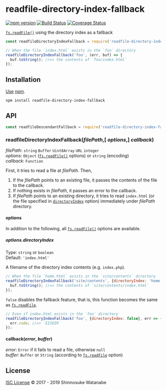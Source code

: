 # readfile-directory-index-fallback

[![npm version](https://img.shields.io/npm/v/readfile-directory-index-fallback.svg)](https://www.npmjs.com/package/readfile-directory-index-fallback)
[![Build Status](https://travis-ci.com/shinnn/readfile-directory-index-fallback.svg?branch=master)](https://travis-ci.com/shinnn/readfile-directory-index-fallback)
[![Coverage Status](https://img.shields.io/coveralls/shinnn/readfile-directory-index-fallback.svg)](https://coveralls.io/r/shinnn/readfile-directory-index-fallback)

[`fs.readFile()`][readfile] using the directory index as a fallback

```javascript
const readfileDirectoryIndexFallback = require('readfile-directory-index-fallback');

// When the file `index.html` exists in the `foo` directory
readfileDirectoryIndexFallback('foo', (err, buf) => {
  buf.toString(); //=> the contents of `foo/index.html`
});
```

## Installation

[Use](https://docs.npmjs.com/cli/install) [npm](https://docs.npmjs.com/about-npm/).

```
npm install readfile-directory-index-fallback
```

## API

```javascript
const readfileDescendantFallback = require('readfile-directory-index-fallback');
```

### readfileDirectoryIndexFallback(*filePath*,[ *options*,] *callback*)

*filePath*: `string` `Buffer` `Uint8Array` `URL` `integer`  
*options*: `Object` ([`fs.readFile()`][readfile] options) or `string` (encoding)  
*callback*: `Function`

First, it tries to read a file at *filePath*. Then,

1. If the *filePath* points to an existing file, it passes the contents of the file to the callback.
2. If nothing exists in *filePath*, it passes an error to the callback.
3. If *filePath* points to an existing directory, it tries to read `index.html` (or the file specified in [`directoryIndex`](#optionsdirectoryindex) option) immediately under *filePath* directory.

#### options

In addition to the following, all [`fs.readFile()`][readfile] options are available.

##### options.directoryIndex

Type: `string` or `boolean`  
Default: `'index.html'`

A filename of the directory index contents (e.g. `index.php`).

```javascript
// When the file `home.html` exists in the `site/contents` directory
readfileDirectoryIndexFallback('site/contents', {directoryIndex: 'home.html'}, (err, buf) => {
  buf.toString(); //=> the contents of `site/contents/index.html`
});
```

`false` disables the fallback feature, that is, this function becomes the same as [`fs.readFile`][readfile].

```javascript
// Even if index.html exists in the `foo` directory
readfileDirectoryIndexFallback('foo', {directoryIndex: false}, err => {
  err.code; //=> `EISDIR`
});
```

#### callback(*error*, *buffer*)

*error*: `Error` if it fails to read a file, otherwise `null`  
*buffer*: `Buffer` or `String` (according to [`fs.readFile`][readfile] option)

## License

[ISC License](./LICENSE) © 2017 - 2019 Shinnosuke Watanabe

[readfile]: https://nodejs.org/api/fs.html#fs_fs_readfile_path_options_callback
